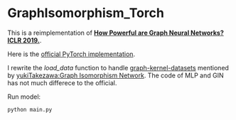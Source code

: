 # GraphIsomorphism_Torch

This is a reimplementation of [**How Powerful are Graph Neural Networks? ICLR 2019.**](https://arxiv.org/abs/1810.00826).

Here is the [official PyTorch implementation](https://github.com/weihua916/powerful-gnns). 

I rewrite the *load_data* function to handle [graph-kernel-datasets](https://ls11-www.cs.tu-dortmund.de/staff/morris/graphkerneldatasets) mentioned by  [yukiTakezawa:Graph Isomorphism Network](https://github.com/yukiTakezawa/GraphIsomorphismNetwork). The code of MLP and GIN has not much differece to the official.

Run model:
```
python main.py 
```